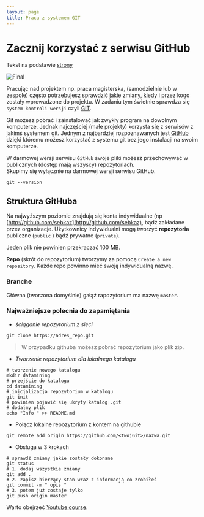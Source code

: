 ```yaml
---
layout: page
title: Praca z systemem GIT
---
```


# Zacznij korzystać z serwisu GitHub

Tekst na podstawie [strony](http://pbiecek.github.io/Przewodnik/Programowanie/jak_korzystac_z_serwisu_github_i_waffle.html)

![Final](img/final.gif)

Pracując nad projektem np. praca magisterska, (samodzielnie lub w zespole) często potrzebujesz sprawdzić jakie zmiany, kiedy i przez kogo zostały wprowadzone do projektu.
W zadaniu tym świetnie sprawdza się `system kontroli wersji` czyli [GIT](https://git-scm.com). 

Git możesz pobrać i zainstalować jak zwykły program na dowolnym komputerze.
Jednak najczęściej (małe projekty) korzysta się z serwisów z jakimś systemem git. 
Jednym z najbardziej rozpoznawanych jest [GitHub](www.github.com) dzięki któremu możesz korzystać z systemu git bez jego instalacji na swoim komputerze.

W darmowej wersji serwisu `GitHub` swoje pliki możesz przechowywać w publicznych (dostęp mają wszyscy) repozytoriach.  
Skupimy się wyłącznie na darmowej wersji serwisu GitHub.

```{bash}
git --version
```

## Struktura GitHuba

Na najwyższym poziomie znajdują się konta indywidualne (np [http://github.com/sebkaz](http://github.com/sebkaz), bądź zakładane przez organizacje. 
Użytkownicy indywidualni mogą tworzyć **repozytoria** publiczne (`public` ) bądź prywatne (`private`). 

Jeden plik nie powinien przekraczać 100 MB.

**Repo** (skrót do repozytorium) tworzymy za pomocą `Create a new repository`.
 Każde repo powinno mieć swoją indywidualną nazwę. 

### Branche

Główna (tworzona domyślnie) gałąź rapozytorium ma nazwę `master`.


### Najważniejsze polecnia do zapamiętania

* _ściąganie repozytorium z sieci_

```{bash}
git clone https://adres_repo.git
```

> W przypadku githuba możesz pobrać repozytorium jako plik zip.

* _Tworzenie repozytorium dla lokalnego katalogu_

```{bash}
# tworzenie nowego katalogu
mkdir datamining
# przejście do katalogu
cd datamining
# inicjalizacja repozytorium w katalogu
git init
# powinien pojawić się ukryty katalog .git
# dodajmy plik
echo "Info " >> README.md
```

* Połącz lokalne repozytorium z kontem na githubie

```{bash}
git remote add origin https://github.com/<twojGit>/nazwa.git
```

* Obsługa w 3 krokach

```{bash}
# sprawdź zmiany jakie zostały dokonane
git status
# 1. dodaj wszystkie zmiany
git add .
# 2. zapisz bierzący stan wraz z informacją co zrobiłeś
git commit -m " opis "
# 3. potem już zostaje tylko
git push origin master
```
Warto obejrzeć [Youtube course](https://www.youtube.com/watch?v=HVsySz-h9r4).
